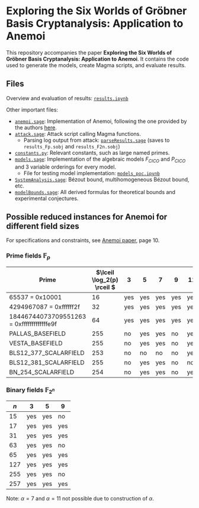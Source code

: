 # Exploring the Six Worlds of Gröbner Basis Cryptanalysis: Application to Anemoi

This repository accompanies the paper **Exploring the Six Worlds of Gröbner Basis Cryptanalysis: Application to Anemoi**. It contains the code used to generate the models, create Magma scripts, and evaluate results.


## Files

Overview and evaluation of results: [`results.ipynb`](results.ipynb)

Other important files:

- [`anemoi.sage`](anemoi.sage): Implementation of Anemoi, following the one provided by the authors [here](https://github.com/anemoi-hash/anemoi-hash).
- [`attack.sage`](attack.sage): Attack script calling Magma functions.
    - Parsing log output from attack: [`parseResults.sage`](parseResults.sage) (saves to `results_Fp.sobj` and `results_F2n.sobj`)
- [`constants.py`](constants.py): Relevant constants, such as large named primes.
- [`models.sage`](models.sage): Implementation of the algebraic models $F_{CICO}$ and $P_{CICO}$ and 3 variable orderings for every model.
    - File for testing model implementation: [`models_poc.ipynb`](models_poc.ipynb)
- [`SystemAnalysis.sage`](SystemAnalysis.sage): Bézout bound, multihomogeneous Bézout bound, etc.
- [`modelBounds.sage`](modelBounds.sage): All derived formulas for theoretical bounds and experimental conjectures.


## Possible reduced instances for Anemoi for different field sizes

For specifications and constraints, see [Anemoi paper](https://eprint.iacr.org/2022/840.pdf), page 10.


### Prime fields $\mathbb{F}_p$

| Prime                                     | $\lceil \log_2(p) \rceil $ | $3$ | $5$ | $7$ | $9$ | $11$ |
|-------------------------------------------|----------------------------|-----|-----|-----|-----|------|
| 65537 = 0x10001                           | $16$                       | yes | yes | yes | yes | yes  |
| 4294967087 = 0xffffff2f                   | $32$                       | yes | yes | yes | yes | yes  |
| 18446744073709551263 = 0xfffffffffffffe9f | $64$                       | yes | yes | yes | yes | yes  |
| PALLAS_BASEFIELD                          | $255$                      | no  | yes | yes | no  | yes  |
| VESTA_BASEFIELD                           | $255$                      | no  | yes | yes | no  | yes  |
| BLS12_377_SCALARFIELD                     | $253$                      | no  | no  | no  | no  | yes  |
| BLS12_381_SCALARFIELD                     | $255$                      | no  | yes | yes | no  | no   |
| BN_254_SCALARFIELD                        | $254$                      | no  | yes | yes | no  | yes  |



### Binary fields $\mathbb{F}_{2^n}$

| $n$   | 3    |  5   |   9  |
|-------|------|------|------|
| $15$  | yes  | yes  | no   |
| $17$  | yes  | yes  | yes  |
| $31$  | yes  | yes  | yes  |
| $63$  | yes  | yes  | no   |
| $65$  | yes  | yes  | yes  |
| $127$ | yes  | yes  | yes  |
| $255$ | yes  | yes  | no   |
| $257$ | yes  | yes  | yes  |

Note: $\alpha = 7$ and $\alpha=11$ not possible due to construction of $\alpha$.
